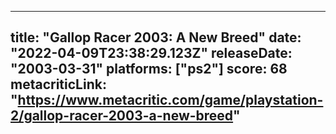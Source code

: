 
---
title: "Gallop Racer 2003: A New Breed"
date: "2022-04-09T23:38:29.123Z"
releaseDate: "2003-03-31"
platforms: ["ps2"]
score: 68
metacriticLink: "https://www.metacritic.com/game/playstation-2/gallop-racer-2003-a-new-breed"
---
